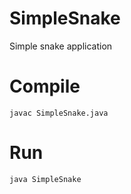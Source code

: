 # SimpleSnake
Simple snake application

# Compile
```$bash
javac SimpleSnake.java
```
# Run
```$bash
java SimpleSnake
```
